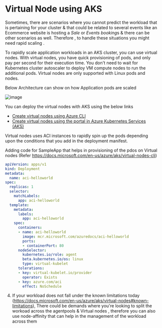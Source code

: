 # Virtual Node using AKS


Sometimes, there are scenarios where you cannot predict the workload that is pertaining for your cluster & that could be related to several events like an Ecommerce website is hosting a <i>Sale</i> or <i>Events booking</i>s & there can be other scenarios as well.
Therefore , to handle these situations you might need rapid scaling .

To rapidly scale application workloads in an AKS cluster, you can use virtual nodes. With virtual nodes, you have quick provisioning of pods, and only pay per second for their execution time. You don't need to wait for Kubernetes cluster autoscaler to deploy VM compute nodes to run the additional pods. Virtual nodes are only supported with Linux pods and nodes. 

Below Architecture can show on how Application pods are scaled

![image](https://user-images.githubusercontent.com/50182145/155970873-da8c5d28-db8b-4a9d-81c1-3814667405ce.png)


You can deploy the virtual nodes with AKS using the below links
- [Create virtual nodes using Azure CLI](https://docs.microsoft.com/en-us/azure/aks/virtual-nodes-cli)
- [Create virtual nodes using the portal in Azure Kubernetes Services (AKS)](https://docs.microsoft.com/en-us/azure/aks/virtual-nodes-portal)


Virtual nodes uses ACI instances to rapidly spin up the pods depending upon the conditions that you add in the deployment manifest.


Adding code for SampleApp that helps in provisioning of the pdos on Virtual nodes (Refer https://docs.microsoft.com/en-us/azure/aks/virtual-nodes-cli)

```yaml
apiVersion: apps/v1
kind: Deployment
metadata:
  name: aci-helloworld
spec:
  replicas: 1
  selector:
    matchLabels:
      app: aci-helloworld
  template:
    metadata:
      labels:
        app: aci-helloworld
    spec:
      containers:
      - name: aci-helloworld
        image: mcr.microsoft.com/azuredocs/aci-helloworld
        ports:
        - containerPort: 80
      nodeSelector:
        kubernetes.io/role: agent
        beta.kubernetes.io/os: linux
        type: virtual-kubelet
      tolerations:
      - key: virtual-kubelet.io/provider
        operator: Exists
      - key: azure.com/aci
        effect: NoSchedule
```

4. If your workload does not fall under the known limitations today (https://docs.microsoft.com/en-us/azure/aks/virtual-nodes#known-limitations), There could be demands where you're looking to split the workoad across the agentpools & Virtual nodes  , therefore you can also use node-affinity that can help in the management of the workload across them
